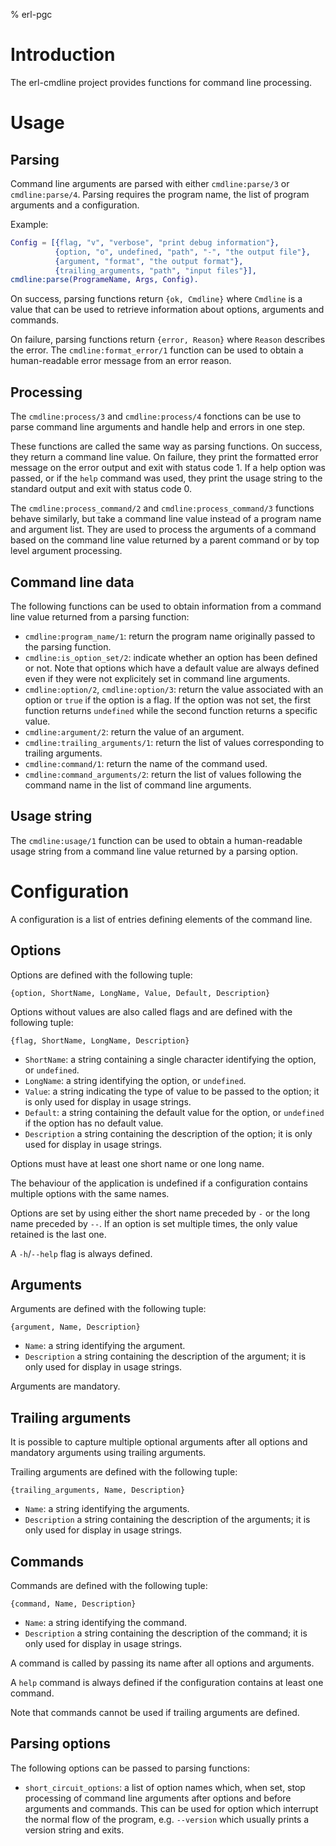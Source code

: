 % erl-pgc

# Introduction
The erl-cmdline project provides functions for command line processing.

# Usage
## Parsing
Command line arguments are parsed with either `cmdline:parse/3` or
`cmdline:parse/4`. Parsing requires the program name, the list of program
arguments and a configuration.

Example:
```erlang
Config = [{flag, "v", "verbose", "print debug information"},
          {option, "o", undefined, "path", "-", "the output file"},
          {argument, "format", "the output format"},
          {trailing_arguments, "path", "input files"}],
cmdline:parse(ProgrameName, Args, Config).
```

On success, parsing functions return `{ok, Cmdline}` where `Cmdline` is a
value that can be used to retrieve information about options, arguments and
commands.

On failure, parsing functions return `{error, Reason}` where `Reason`
describes the error. The `cmdline:format_error/1` function can be used to
obtain a human-readable error message from an error reason.

## Processing
The `cmdline:process/3` and `cmdline:process/4` fonctions can be use to parse
command line arguments and handle help and errors in one step.

These functions are called the same way as parsing functions. On success, they
return a command line value. On failure, they print the formatted error
message on the error output and exit with status code 1. If a help option was
passed, or if the `help` command was used, they print the usage string to the
standard output and exit with status code 0.

The `cmdline:process_command/2` and `cmdline:process_command/3` functions
behave similarly, but take a command line value instead of a program name and
argument list. They are used to process the arguments of a command based on
the command line value returned by a parent command or by top level argument
processing.

## Command line data
The following functions can be used to obtain information from a command line
value returned from a parsing function:

- `cmdline:program_name/1`: return the program name originally passed to the
  parsing function.
- `cmdline:is_option_set/2`: indicate whether an option has been defined or
  not. Note that options which have a default value are always defined even if
  they were not explicitely set in command line arguments.
- `cmdline:option/2`, `cmdline:option/3`: return the value associated with an
  option or `true` if the option is a flag. If the option was not set, the
  first function returns `undefined` while the second function returns a
  specific value.
- `cmdline:argument/2`: return the value of an argument.
- `cmdline:trailing_arguments/1`: return the list of values corresponding to
  trailing arguments.
- `cmdline:command/1`: return the name of the command used.
- `cmdline:command_arguments/2`: return the list of values following the
  command name in the list of command line arguments.

## Usage string
The `cmdline:usage/1` function can be used to obtain a human-readable usage
string from a command line value returned by a parsing option.

# Configuration
A configuration is a list of entries defining elements of the command line.

## Options
Options are defined with the following tuple:

    {option, ShortName, LongName, Value, Default, Description}

Options without values are also called flags and are defined with the
following tuple:

    {flag, ShortName, LongName, Description}

- `ShortName`: a string containing a single character identifying the option,
  or `undefined`.
- `LongName`: a string identifying the option, or `undefined`.
- `Value`: a string indicating the type of value to be passed to the option;
  it is only used for display in usage strings.
- `Default`: a string containing the default value for the option, or
  `undefined` if the option has no default value.
- `Description` a string containing the description of the option; it is only
  used for display in usage strings.

Options must have at least one short name or one long name.

The behaviour of the application is undefined if a configuration contains
multiple options with the same names.

Options are set by using either the short name preceded by `-` or the long
name preceded by `--`. If an option is set multiple times, the only value
retained is the last one.

A `-h`/`--help` flag is always defined.

## Arguments
Arguments are defined with the following tuple:

    {argument, Name, Description}

- `Name`: a string identifying the argument.
- `Description` a string containing the description of the argument; it is
  only used for display in usage strings.

Arguments are mandatory.

## Trailing arguments
It is possible to capture multiple optional arguments after all options and
mandatory arguments using trailing arguments.

Trailing arguments are defined with the following tuple:

    {trailing_arguments, Name, Description}

- `Name`: a string identifying the arguments.
- `Description` a string containing the description of the arguments; it is
  only used for display in usage strings.

## Commands
Commands are defined with the following tuple:

    {command, Name, Description}

- `Name`: a string identifying the command.
- `Description` a string containing the description of the command; it is only
  used for display in usage strings.

A command is called by passing its name after all options and arguments.

A `help` command is always defined if the configuration contains at least one
command.

Note that commands cannot be used if trailing arguments are defined.

## Parsing options
The following options can be passed to parsing functions:

- `short_circuit_options`: a list of option names which, when set, stop
  processing of command line arguments after options and before arguments and
  commands. This can be used for option which interrupt the normal flow of the
  program, e.g. `--version` which usually prints a version string and exits.
